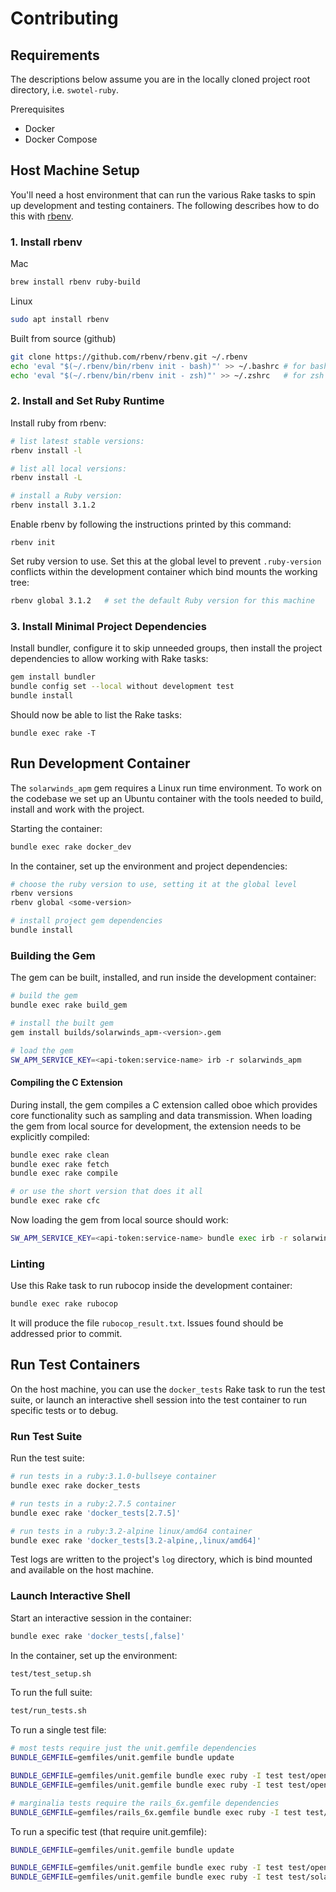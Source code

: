# Contributing

## Requirements

The descriptions below assume you are in the locally cloned project root directory, i.e. `swotel-ruby`.

Prerequisites
* Docker
* Docker Compose

## Host Machine Setup

You'll need a host environment that can run the various Rake tasks to spin up development and testing containers. The following describes how to do this with [rbenv](https://github.com/rbenv/rbenv).

### 1. Install rbenv

Mac
```bash
brew install rbenv ruby-build
```

Linux
```bash
sudo apt install rbenv
```

Built from source (github)
```bash
git clone https://github.com/rbenv/rbenv.git ~/.rbenv
echo 'eval "$(~/.rbenv/bin/rbenv init - bash)"' >> ~/.bashrc # for bash
echo 'eval "$(~/.rbenv/bin/rbenv init - zsh)"' >> ~/.zshrc   # for zsh
```

### 2. Install and Set Ruby Runtime

Install ruby from rbenv:
```bash
# list latest stable versions:
rbenv install -l

# list all local versions:
rbenv install -L

# install a Ruby version:
rbenv install 3.1.2
```

Enable rbenv by following the instructions printed by this command:
```
rbenv init
```

Set ruby version to use.  Set this at the global level to prevent `.ruby-version` conflicts within the development container which bind mounts the working tree:
```bash
rbenv global 3.1.2   # set the default Ruby version for this machine
```

### 3. Install Minimal Project Dependencies

Install bundler, configure it to skip unneeded groups, then install the project dependencies to allow working with Rake tasks:
```bash
gem install bundler
bundle config set --local without development test
bundle install
```

Should now be able to list the Rake tasks:
```
bundle exec rake -T
```

## Run Development Container

The `solarwinds_apm` gem requires a Linux run time environment. To work on the codebase we set up an Ubuntu container with the tools needed to build, install and work with the project.

Starting the container:
```bash
bundle exec rake docker_dev
```

In the container, set up the environment and project dependencies:
```bash
# choose the ruby version to use, setting it at the global level
rbenv versions
rbenv global <some-version>

# install project gem dependencies
bundle install
```

### Building the Gem

The gem can be built, installed, and run inside the development container:
```bash
# build the gem
bundle exec rake build_gem

# install the built gem
gem install builds/solarwinds_apm-<version>.gem

# load the gem
SW_APM_SERVICE_KEY=<api-token:service-name> irb -r solarwinds_apm
```

#### Compiling the C Extension

During install, the gem compiles a C extension called oboe which provides core functionality such as sampling and data transmission.  When loading the gem from local source for development, the extension needs to be explicitly compiled:
```bash
bundle exec rake clean
bundle exec rake fetch
bundle exec rake compile

# or use the short version that does it all
bundle exec rake cfc
```

Now loading the gem from local source should work:
```bash
SW_APM_SERVICE_KEY=<api-token:service-name> bundle exec irb -r solarwinds_apm
```


### Linting

Use this Rake task to run rubocop inside the development container:
```bash
bundle exec rake rubocop
```

It will produce the file `rubocop_result.txt`.  Issues found should be addressed prior to commit.

## Run Test Containers

On the host machine, you can use the `docker_tests` Rake task to run the test suite, or launch an interactive shell session into the test container to run specific tests or to debug.

### Run Test Suite
Run the test suite:
```bash
# run tests in a ruby:3.1.0-bullseye container
bundle exec rake docker_tests

# run tests in a ruby:2.7.5 container
bundle exec rake 'docker_tests[2.7.5]'

# run tests in a ruby:3.2-alpine linux/amd64 container
bundle exec rake 'docker_tests[3.2-alpine,,linux/amd64]'
```

Test logs are written to the project's `log` directory, which is bind mounted and available on the host machine.

### Launch Interactive Shell

Start an interactive session in the container:
```bash
bundle exec rake 'docker_tests[,false]'
```

In the container, set up the environment:
```bash
test/test_setup.sh
```

To run the full suite:
```bash
test/run_tests.sh
```

To run a single test file:
```bash
# most tests require just the unit.gemfile dependencies
BUNDLE_GEMFILE=gemfiles/unit.gemfile bundle update

BUNDLE_GEMFILE=gemfiles/unit.gemfile bundle exec ruby -I test test/opentelemetry/solarwinds_exporter_test.rb
BUNDLE_GEMFILE=gemfiles/unit.gemfile bundle exec ruby -I test test/opentelemetry/otel_config_propagator_test.rb

# marginalia tests require the rails_6x.gemfile dependencies
BUNDLE_GEMFILE=gemfiles/rails_6x.gemfile bundle exec ruby -I test test/support/swomarginalia/swomarginalia_test.rb
```

To run a specific test (that require unit.gemfile):
```bash
BUNDLE_GEMFILE=gemfiles/unit.gemfile bundle update

BUNDLE_GEMFILE=gemfiles/unit.gemfile bundle exec ruby -I test test/opentelemetry/solarwinds_exporter_test.rb -n /test_build_meta_data/
BUNDLE_GEMFILE=gemfiles/unit.gemfile bundle exec ruby -I test test/solarwinds_apm/otel_config_test.rb -n /test_resolve_propagators_with_defaults/
```
